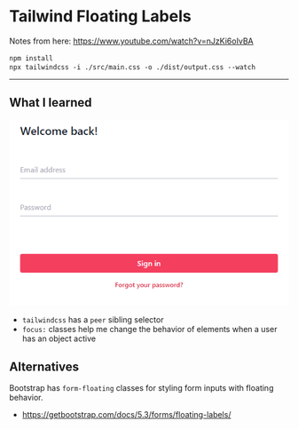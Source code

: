 # Tailwind Floating Labels

Notes from here: https://www.youtube.com/watch?v=nJzKi6oIvBA

```console
npm install
npx tailwindcss -i ./src/main.css -o ./dist/output.css --watch
```

---

## What I learned

![Screenshot showing a welcome back form with an input for email address, password, sign in button, and a forgot your password link. The email and password fields have light gray text.](./docs/tailwind-floating-form-labels-sign-in.png)

- `tailwindcss` has a `peer` sibling selector
- `focus:` classes help me change the behavior of elements when a user has an object active

## Alternatives

Bootstrap has `form-floating` classes for styling form inputs with floating behavior.

- https://getbootstrap.com/docs/5.3/forms/floating-labels/
